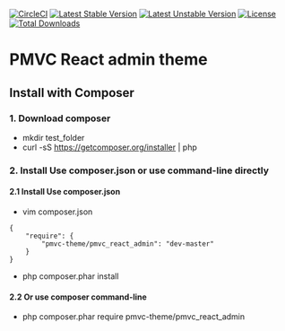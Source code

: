 [![CircleCI](https://circleci.com/gh/pmvc-theme/pmvc_react_admin/tree/main.svg?style=svg)](https://circleci.com/gh/pmvc-theme/pmvc_react_admin/tree/main)
[![Latest Stable Version](https://poser.pugx.org/pmvc-theme/pmvc_react_admin/v/stable)](https://packagist.org/packages/pmvc-theme/pmvc_react_admin) 
[![Latest Unstable Version](https://poser.pugx.org/pmvc-theme/pmvc_react_admin/v/unstable)](https://packagist.org/packages/pmvc-theme/pmvc_react_admin) 
[![License](https://poser.pugx.org/pmvc-theme/pmvc_react_admin/license)](https://packagist.org/packages/pmvc-theme/pmvc_react_admin)
[![Total Downloads](https://poser.pugx.org/pmvc-theme/pmvc_react_admin/downloads)](https://packagist.org/packages/pmvc-theme/pmvc_react_admin) 

# PMVC React admin theme 

## Install with Composer
### 1. Download composer
   * mkdir test_folder
   * curl -sS https://getcomposer.org/installer | php

### 2. Install Use composer.json or use command-line directly
#### 2.1 Install Use composer.json
   * vim composer.json
```
{
    "require": {
        "pmvc-theme/pmvc_react_admin": "dev-master"
    }
}
```
   * php composer.phar install

#### 2.2 Or use composer command-line
   * php composer.phar require pmvc-theme/pmvc_react_admin

